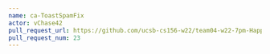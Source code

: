 ```yaml
---
name: ca-ToastSpamFix
actor: vChase42
pull_request_url: https://github.com/ucsb-cs156-w22/team04-w22-7pm-HappyCows/pull/23
pull_request_num: 23
---
```

